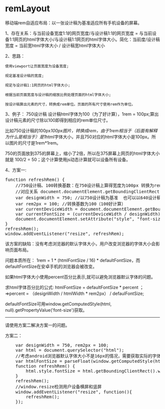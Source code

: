 # remLayout
移动端rem自适应布局：以一张设计稿为基准适应所有手机设备的屏幕。

1、存在关系：与当前设备宽度1:1的网页宽度/与设计稿1:1的网页宽度 = 与当前设备1:1网页的html字体大小/与设计稿1:1网页的html字体大小。简化：当前度/设计稿宽度 = 当前宽html字体大小 / 设计稿宽html字体大小

2、思路：

	使用viewport让页面宽度为设备宽度;
	
	规定基准设计稿的宽度;
	
	规定与设计稿1:1网页的html字体大小;
	
	根据当前页面宽度与设计稿的缩放比例处理页面的html字体大小;
	
	按设计稿算出元素的尺寸，转换成rem单位。页面的所有尺寸使用rem作为单位。

3、例子： 750设计稿 设计稿html字体为100（为了好计算），1rem = 100px;算出设计稿元素的尺寸除以100即得到相应的rem单位尺寸。

比如750设计稿的100px*100px图片，转换成rem，由于1rem相当于（后面有解释为什么是相当于）是1*html字体大小，并且750对应的html字体大小是100px。所以图片的尺寸是1rem*1rem。

750的页面放到375的屏幕上，缩小了2倍，所以在375屏幕上网页的html字体大小就是 100/2 = 50；这个计算使用js动态计算就可以设备所有设备。

4、方案一:

<pre>
function refreshRem() {
	//750设计稿、100转换基数：在750设计稿上算得宽度为100px 转换为rem 即 1rem
	//对应关系 document.documentElement.getBoundingClientRect().width/750 = x/100，x为当前屏幕对应的字体大小
	var designWidth = 750; //以750设计稿为基准  也可以以640设计稿为基准
	var rem2px = 100; //转换基数为100（100好计算）
	var currentDeviceWidth = document.documentElement.getBoundingClientRect().width;
	var currentFontSize = (currentDeviceWidth / designWidth) * rem2px;
	document.documentElement.setAttribute("style", "font-size:" + currentFontSize + "px;");
}
refreshRem();
window.addEventListener("resize", refreshRem);
</pre>

该方案的缺陷：没有考虑浏览器的默认字体大小，用户改变浏览器的字体大小会影响页面布局。

问题本质所在： 1rem = 1 * (htmlFontSize / 16) * defaultFontSize，而defaultFontSize在安卓手机的浏览器会被改变。

如果html字体大小使用percent百分比表示,就可以避免浏览器默认字体的问题。 

求html字体百分比的公式: htmlFontSize = defaultFontSize * percent ；=>percent = （designWidth / htmlWidth * rem2px） / defaulFontSize;

defaultFontSize可用window.getComputedStyle(html, null).getPropertyValue('font-size')获取。
<hr />
请使用方案二解决方案一的问题。

方案二：
<pre>
	var designWidth = 750, rem2px = 100;
	var html = document.querySelector("html");
	//考虑android浏览器默认字体大小不是16px的情况，需要获取实际的字体大小
	var htmlFontSize = parseFloat(window.getComputedStyle(html, null).getPropertyValue('font-size'));
	function refreshRem() {
		html.style.fontSize = html.getBoundingClientRect().width / designWidth * rem2px / htmlFontSize * 100 + '%';
	}
	refreshRem();
	//window.resize检测用户设备横屏和竖屏
	window.addEventListener("resize", function(){
		refreshRem();
	});
</pre>
	

